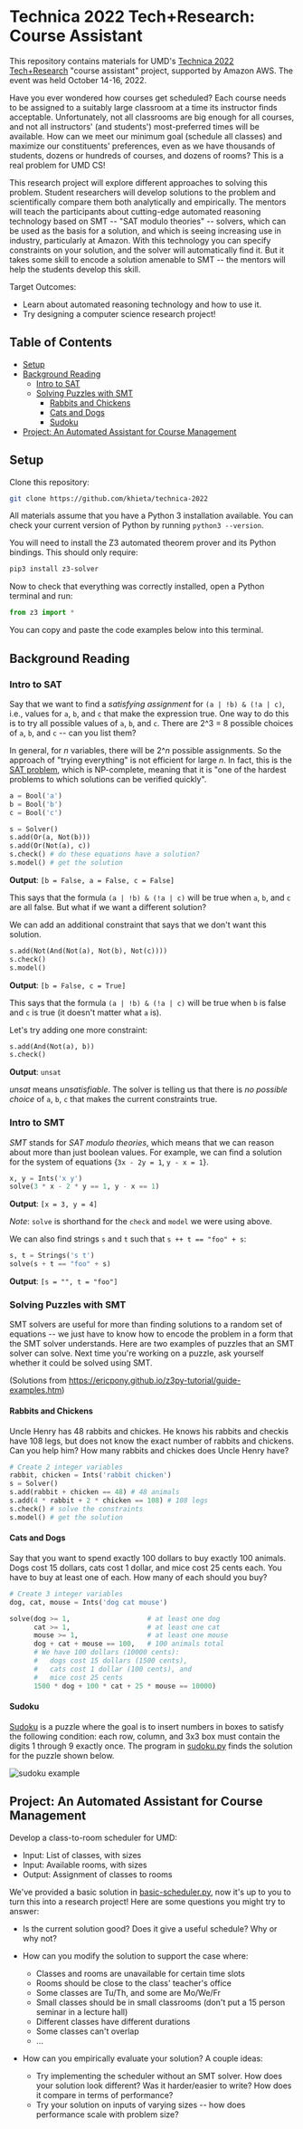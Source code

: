 # Technica 2022 Tech+Research: Course Assistant

This repository contains materials for UMD's [Technica 2022](https://gotechnica.org/) [Tech+Research](https://inclusion.cs.umd.edu/events/techresearch) "course assistant" project, supported by Amazon AWS.
The event was held October 14-16, 2022.

Have you ever wondered how courses get scheduled?
Each course needs to be assigned to a suitably large classroom at a time its instructor finds acceptable.
Unfortunately, not all classrooms are big enough for all courses, and not all instructors' (and students') most-preferred times will be available.
How can we meet our minimum goal (schedule all classes) and maximize our constituents' preferences, even as we have thousands of students, dozens or hundreds of courses, and dozens of rooms?
This is a real problem for UMD CS!

This research project will explore different approaches to solving this problem.
Student researchers will develop solutions to the problem and scientifically compare them both analytically and empirically.
The mentors will teach the participants about cutting-edge automated reasoning technology based on SMT -- "SAT modulo theories" -- solvers, which can be used as the basis for a solution, and which is seeing increasing use in industry, particularly at Amazon.
With this technology you can specify constraints on your solution, and the solver will automatically find it.
But it takes some skill to encode a solution amenable to SMT -- the mentors will help the students develop this skill.

Target Outcomes:  

* Learn about automated reasoning technology and how to use it.
* Try designing a computer science research project!

## Table of Contents

* [Setup](#setup)
* [Background Reading](#background-reading)
  * [Intro to SAT](#intro-to-sat)
  * [Solving Puzzles with SMT](#solving-puzzles-with-smt)
    * [Rabbits and Chickens](#rabbits-and-chickens)
    * [Cats and Dogs](#cats-and-dogs)
    * [Sudoku](#sudoku)
* [Project: An Automated Assistant for Course Management](#project-an-automated-assistant-for-course-management)

## Setup

Clone this repository:

```bash
git clone https://github.com/khieta/technica-2022
```

All materials assume that you have a Python 3 installation available.
You can check your current version  of Python by running `python3 --version`.

You will need to install the Z3 automated theorem prover and its
Python bindings. This should only require:

```bash
pip3 install z3-solver
```

Now to check that everything was correctly installed, open a Python terminal and run:

```python
from z3 import *
```

You can copy and paste the code examples below into this terminal.

## Background Reading

### Intro to SAT

Say that we want to find a *satisfying assignment* for `(a | !b) & (!a | c)`, i.e., values for `a`, `b`, and `c` that make the expression true.
One way to do this is to try all possible values of  `a`, `b`, and `c`.
There are 2^3 = 8 possible choices of `a`, `b`, and `c` -- can you list them?

In general, for *n* variables, there will be 2^*n* possible assignments.
So the approach of "trying everything" is not efficient for large *n*.
In fact, this is the [SAT problem](https://en.wikipedia.org/wiki/Boolean_satisfiability_problem), which is NP-complete, meaning that it is "one of the hardest problems to which solutions can be verified quickly".

```python
a = Bool('a')
b = Bool('b')
c = Bool('c')

s = Solver()
s.add(Or(a, Not(b)))
s.add(Or(Not(a), c))
s.check() # do these equations have a solution?
s.model() # get the solution
```

**Output**: `[b = False, a = False, c = False]`

This says that the formula `(a | !b) & (!a | c)` will be true when `a`, `b`, and `c` are all false.
But what if we want a different solution?

We can add an additional constraint that says that we don't want this solution.

```python
s.add(Not(And(Not(a), Not(b), Not(c))))
s.check()
s.model()
```

**Output**: `[b = False, c = True]`

This says that the formula `(a | !b) & (!a | c)` will be true when `b` is false and `c` is true (it doesn't matter what `a` is).

Let's try adding one more constraint:

```python
s.add(And(Not(a), b))
s.check()
```

**Output**: `unsat`

*unsat* means *unsatisfiable*. The solver is telling us that there is *no possible choice* of `a`, `b`, `c` that makes the current constraints true.

### Intro to SMT

*SMT* stands for *SAT modulo theories*, which means that we can reason about more than just boolean values. For example, we can find a solution for the system of equations {`3x - 2y = 1`, `y - x = 1`}.

```python
x, y = Ints('x y')
solve(3 * x - 2 * y == 1, y - x == 1)
```

**Output**: `[x = 3, y = 4]`

*Note*: `solve` is shorthand for the `check` and `model` we were using above.

We can also find strings `s` and `t` such that `s ++ t == "foo" + s`:

```python
s, t = Strings('s t')
solve(s + t == "foo" + s)
```

**Output**: `[s = "", t = "foo"]`

### Solving Puzzles with SMT

SMT solvers are useful for more than finding solutions to a random set of equations -- we just have to know how to encode the problem in a form that the SMT solver understands.
Here are two examples of puzzles that an SMT solver can solve.
Next time you're working on a puzzle, ask yourself whether it could be solved using SMT.

(Solutions from <https://ericpony.github.io/z3py-tutorial/guide-examples.htm>)

#### Rabbits and Chickens
Uncle Henry has 48 rabbits and chickes. He knows his rabbits and checkis have 108 legs, but does not know the exact number of rabbits and chickens. Can you help him? How many rabbits and chickes does Uncle Henry have?

```python
# Create 2 integer variables
rabbit, chicken = Ints('rabbit chicken')
s = Solver()
s.add(rabbit + chicken == 48) # 48 animals
s.add(4 * rabbit + 2 * chicken == 108) # 108 legs
s.check() # solve the constraints
s.model() # get the solution
```

#### Cats and Dogs

Say that you want to spend exactly 100 dollars to buy exactly 100 animals. Dogs cost 15 dollars, cats cost 1 dollar, and mice cost 25 cents each. You have to buy at least one of each. How many of each should you buy?

```python
# Create 3 integer variables
dog, cat, mouse = Ints('dog cat mouse')

solve(dog >= 1,                   # at least one dog
      cat >= 1,                   # at least one cat
      mouse >= 1,                 # at least one mouse
      dog + cat + mouse == 100,   # 100 animals total
      # We have 100 dollars (10000 cents):
      #   dogs cost 15 dollars (1500 cents), 
      #   cats cost 1 dollar (100 cents), and 
      #   mice cost 25 cents 
      1500 * dog + 100 * cat + 25 * mouse == 10000)
```

#### Sudoku

[Sudoku](https://sudoku.com/) is a puzzle where the goal is to insert numbers in boxes to satisfy the following condition: each row, column, and 3x3 box must contain the digits 1 through 9 exactly once.
The program in [sudoku.py](./sudoku.py) finds the solution for the puzzle shown below.

![sudoku example](https://ericpony.github.io/z3py-tutorial/examples/sudoku.png)

## Project: An Automated Assistant for Course Management

Develop a class-to-room scheduler for UMD:

* Input: List of classes, with sizes
* Input: Available rooms, with sizes
* Output: Assignment of classes to rooms

We've provided a basic solution in [basic-scheduler.py](./basic-scheduler.py), now it's up to you to turn this into a research project!
Here are some questions you might try to answer:

* Is the current solution good? Does it give a useful schedule? Why or why not? 
* How can you modify the solution to support the case where:
  * Classes and rooms are unavailable for certain time slots
  * Rooms should be close to the class' teacher's office
  * Some classes are Tu/Th, and some are Mo/We/Fr
  * Small classes should be in small classrooms (don't put a 15 person seminar in a lecture hall)
  * Different classes have different durations
  * Some classes can't overlap
  * ...

* How can you empirically evaluate your solution? A couple ideas:

  * Try implementing the scheduler without an SMT solver. How does your solution look different? Was it harder/easier to write? How does it compare in terms of performance?
  * Try your solution on inputs of varying sizes -- how does performance scale with problem size?

